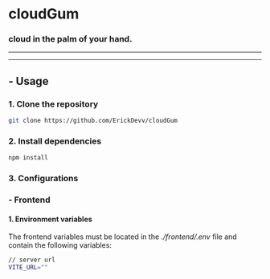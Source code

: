 # cloudGum

### cloud in the palm of your hand.
---
---
## - Usage
### 1. Clone the repository
```bash
git clone https://github.com/ErickDevv/cloudGum
```
### 2. Install dependencies
```bash
npm install
```
### 3. Configurations
### **- Frontend**
#### 1. Environment variables
The frontend variables must be located in the *./frontend/.env* file and contain the following variables:
```bash
// server url
VITE_URL=""
```
